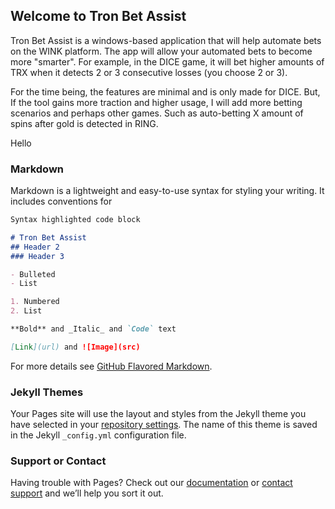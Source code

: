 ## Welcome to Tron Bet Assist

Tron Bet Assist is a windows-based application that will help automate bets on the WINK platform. The app will allow your automated bets to become more "smarter". For example, in the DICE game, it will bet higher amounts of TRX when it detects 2 or 3 consecutive losses (you choose 2 or 3).

For the time being, the features are minimal and is only made for DICE. But, If the tool gains more traction and higher usage, I will add more betting scenarios and perhaps other games. Such as auto-betting X amount of spins after gold is detected in RING.

<span>Hello</span>

### Markdown

Markdown is a lightweight and easy-to-use syntax for styling your writing. It includes conventions for

```markdown
Syntax highlighted code block

# Tron Bet Assist
## Header 2
### Header 3

- Bulleted
- List

1. Numbered
2. List

**Bold** and _Italic_ and `Code` text

[Link](url) and ![Image](src)
```

For more details see [GitHub Flavored Markdown](https://guides.github.com/features/mastering-markdown/).

### Jekyll Themes

Your Pages site will use the layout and styles from the Jekyll theme you have selected in your [repository settings](https://github.com/TronBetAssist/TronBetAssist.github.io/settings). The name of this theme is saved in the Jekyll `_config.yml` configuration file.

### Support or Contact

Having trouble with Pages? Check out our [documentation](https://help.github.com/categories/github-pages-basics/) or [contact support](https://github.com/contact) and we’ll help you sort it out.
